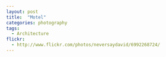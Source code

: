 ```yaml
---
layout: post
title:  "Motel"
categories: photography
tags:
  - Architecture 
flickr: 
  - http://www.flickr.com/photos/neversaydavid/6992268724/
---
```

